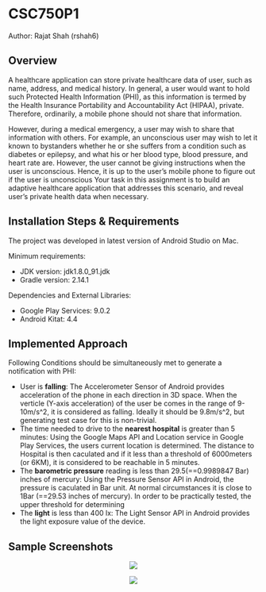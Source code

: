 # CSC750P1
Author: Rajat Shah (rshah6)
## Overview
A healthcare application can store private healthcare data of user, such as name, address, and
medical history. In general, a user would want to hold such Protected Health Information (PHI),
as this information is termed by the Health Insurance Portability and Accountability Act (HIPAA),
private. Therefore, ordinarily, a mobile phone should not share that information.

However, during a medical emergency, a user may wish to share that information with others.
For example, an unconscious user may wish to let it known to bystanders whether he or she
suffers from a condition such as diabetes or epilepsy, and what his or her blood type, blood
pressure, and heart rate are. However, the user cannot be giving instructions when the user is
unconscious. Hence, it is up to the user’s mobile phone to figure out if the user is unconscious
Your task in this assignment is to build an adaptive healthcare application that addresses this
scenario, and reveal user’s private health data when necessary.

## Installation Steps & Requirements
The project was developed in latest version of Android Studio on Mac.

Minimum requirements:
- JDK version: jdk1.8.0_91.jdk
- Gradle version: 2.14.1

Dependencies and External Libraries:
- Google Play Services: 9.0.2
- Android Kitat: 4.4

## Implemented Approach
Following Conditions should be simultaneously met to generate a notification with PHI:

- User is **falling**: The Accelerometer Sensor of Android provides acceleration of the phone in each direction in 3D space. When the verticle (Y-axis acceleration) of the user be comes in the range of 9-10m/s^2, it is considered as falling. Ideally it should be 9.8m/s^2, but generating test case for this is non-trivial.
- The time needed to drive to the **nearest hospital** is greater than 5 minutes: Using the Google Maps API and Location service in Google Play Services, the users current location is determined. The distance to Hospital is then caculated and if it less than a threshold of 6000meters (or 6KM), it is considered to be reachable in 5 minutes.
- The **barometric pressure** reading is less than 29.5(==0.9989847 Bar) inches of mercury: Using the Pressure Sensor API in Android, the pressure is caculated in Bar unit. At normal circumstances it is close to 1Bar (==29.53 inches of mercury). In order to be practically tested, the upper threshold for determining  
- The **light** is less than 400 lx: The Light Sensor API in Android provides the light exposure value of the device.

## Sample Screenshots
<p align="center">
  <img src="https://media.giphy.com/media/3o6Zt6dlkJpOWccURG/giphy.gif" />
</p>
<p align="center">
  <img src="https://media.giphy.com/media/3oz8xG21u7llw4pkek/giphy.gif" />
</p>
